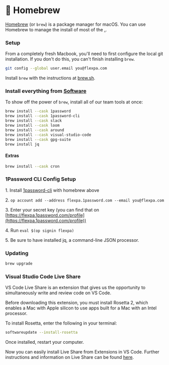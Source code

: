 # 🍺 Homebrew

[Homebrew](https://brew.sh/) (or `brew`) is a package manager for macOS. You can use Homebrew to manage the install of most of the [.](./ "mention").

### Setup

From a completely fresh Macbook, you'll need to first configure the local git installation. If you don't do this, you can't finish installing `brew`.

```bash
git config --global user.email you@flexpa.com
```

Install `brew` with the instructions at [brew.sh](https://brew.sh).

### Install everything from [Software](./software.md)

To show off the power of `brew`, install all of our team tools at once:

```sh
brew install --cask 1password
brew install --cask 1password-cli
brew install --cask slack
brew install --cask loom
brew install --cask around
brew install --cask visual-studio-code
brew install --cask gpg-suite
brew install jq
```

#### Extras

```sh
brew install --cask cron
```

### 1Password CLI Config Setup

1\. Install [1password-cli](https://developer.1password.com/docs/cli/get-started) with homebrew above

2\. `op account add --address flexpa.1password.com --email you@flexpa.com`

3\. Enter your secret key (you can find that on [https://flexpa.1password.com/profile](https://flexpa.1password.com/profile))

4\. Run `eval $(op signin flexpa)`

5\. Be sure to have installed jq, a command-line JSON processor.

### Updating

```sh
brew upgrade
```

### Visual Studio Code Live Share

VS Code Live Share is an extension that gives us the opportunity to simultaneously write and review code on VS Code.&#x20;

Before downloading this extension, you must install Rosetta 2, which enables a Mac with Apple silicon to use apps built for a Mac with an Intel processor.&#x20;

To install Rosetta, enter the following in your terminal:

```bash
softwareupdate --install-rosetta
```

Once installed, restart your computer.

Now you can easily install Live Share from Extensions in VS Code. Further instructions and information on Live Share can be found [here](https://code.visualstudio.com/learn/collaboration/live-share).
